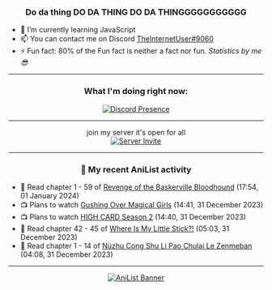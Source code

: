 <div align="center">

### Do da thing DO DA THING DO DA THINGGGGGGGGGGG
</div>

- 🌱 I’m currently learning JavaScript
- 📫 You can contact me on Discord [TheInternetUser#9060](https://discord.com/users/534117072796385300)
- ⚡ Fun fact: 80% of the Fun fact is neither a fact nor fun. _Statistics by me 😎_
<hr>

<div align="center">

### What I'm doing right now:
[![Discord Presence](https://lanyard.cnrad.dev/api/534117072796385300)](https://discord.com/users/534117072796385300)
<hr>

join my server it's open for all <br>
[![Server Invite](https://invidget.switchblade.xyz/bfYgVHxrSs)](https://discord.gg/bfYgVHxrSs)

<hr>
  
### 🌸 My recent AniList activity

</div>

<!-- ANILIST_ACTIVITY:start -->

-   📖 Read chapter 1 - 59 of [Revenge of the Baskerville Bloodhound](https://anilist.co/manga/163824) (17:54, 01 January 2024)
-   📺 Plans to watch [Gushing Over Magical Girls](https://anilist.co/anime/162780) (14:41, 31 December 2023)
-   📺 Plans to watch [HIGH CARD Season 2](https://anilist.co/anime/163151) (14:40, 31 December 2023)
-   📖 Read chapter 42 - 45 of [Where Is My Little Stick?!](https://anilist.co/manga/157094) (05:03, 31 December 2023)
-   📖 Read chapter 1 - 14 of [Nüzhu Cong Shu Li Pao Chulai Le Zenmeban](https://anilist.co/manga/165424) (04:08, 31 December 2023)

<!-- ANILIST_ACTIVITY:end -->
<hr>

<div align="center">

[![AniList Banner](https://img.anili.st/User/929966)](https://anilist.co/user/TheInternetUser)

<!-- ![Profile views](https://gpvc.arturio.dev/TheInternetUse7) Since 2023-01-09 -->
<br>


</div>

